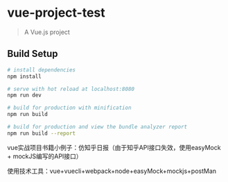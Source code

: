 ﻿# vue-project-test

> A Vue.js project

## Build Setup

``` bash
# install dependencies
npm install

# serve with hot reload at localhost:8080
npm run dev

# build for production with minification
npm run build

# build for production and view the bundle analyzer report
npm run build --report
```
vue实战项目书籍小例子：仿知乎日报（由于知乎API接口失效，使用easyMock + mockJS编写的API接口）

使用技术工具：vue+vuecli+webpack+node+easyMock+mockjs+postMan



